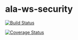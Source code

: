 # ala-ws-security

[![Build Status](https://app.travis-ci.com/AtlasOfLivingAustralia/ala-ws-security.svg?branch=master)](http://travis-ci.com/AtlasOfLivingAustralia/ala-ws-security) 

[![Coverage Status](https://coveralls.io/repos/github/AtlasOfLivingAustralia/ala-ws-security/badge.svg?branch=master)](https://coveralls.io/github/AtlasOfLivingAustralia/ala-ws-security?branch=master)


